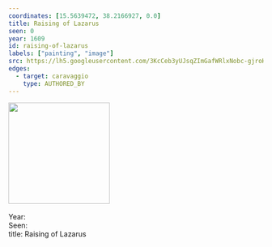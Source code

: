 ```yaml
---
coordinates: [15.5639472, 38.2166927, 0.0]
title: Raising of Lazarus
seen: 0
year: 1609
id: raising-of-lazarus
labels: ["painting", "image"]
src: https://lh5.googleusercontent.com/3KcCeb3yUJsqZImGafWRlxNobc-gjroH2N7b3E45F3Er04b8cdRP2Lm4mve4a-2RtQSgq3xWAakdbtJmsW0g4tvaHQS_fGw81N3_SUKYdymS3kDxAFk8NKjYcuN0ARAC
edges:
  - target: caravaggio
    type: AUTHORED_BY
---
```


<img src="https://lh5.googleusercontent.com/3KcCeb3yUJsqZImGafWRlxNobc-gjroH2N7b3E45F3Er04b8cdRP2Lm4mve4a-2RtQSgq3xWAakdbtJmsW0g4tvaHQS_fGw81N3_SUKYdymS3kDxAFk8NKjYcuN0ARAC" height="200" width="auto" /><br><br>Year: <br>Seen: <br>title: Raising of Lazarus